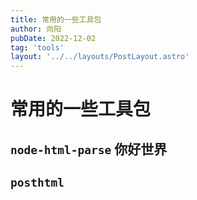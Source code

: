 ```yaml
---
title: 常用的一些工具包
author: 向阳
pubDate: 2022-12-02
tag: 'tools'
layout: '../../layouts/PostLayout.astro'
---
```


# 常用的一些工具包

## `node-html-parse` 你好世界

## `posthtml`
